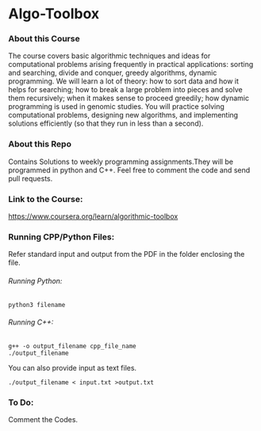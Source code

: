 # Algo-Toolbox

### About this Course

The course covers basic algorithmic techniques and ideas for computational problems arising frequently in practical applications: sorting and searching, divide and conquer, greedy algorithms, dynamic programming. We will learn a lot of theory: how to sort data and how it helps for searching; how to break a large problem into pieces and solve them recursively; when it makes sense to proceed greedily; how dynamic programming is used in genomic studies. You will practice solving computational problems, designing new algorithms, and implementing solutions efficiently (so that they run in less than a second).

### About this Repo

Contains Solutions to weekly programming assignments.They will be programmed in python and C++.
Feel free to comment the code and send pull requests.

### Link to the Course: 
https://www.coursera.org/learn/algorithmic-toolbox

### Running CPP/Python Files:
Refer standard input and output from the PDF in the folder enclosing the file.

###### Running Python:
```
python3 filename
```
###### Running C++:

```
g++ -o output_filename cpp_file_name
./output_filename
```

You can also provide input as text files.

```
./output_filename < input.txt >output.txt
```

### To Do:
Comment the Codes.
